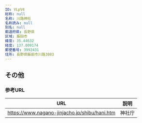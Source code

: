 ```yaml
---
ID: VLpV4
総称: null
名称: 川路神社
名称読み: null
別名: null
都道府県: 長野県
区域: 飯田市
緯度: 35.44632
経度: 137.809174
郵便番号: 3992431
住所: 長野県飯田市川路3083
---
```


## その他

### 参考URL

| URL                                           | 説明   |
| --------------------------------------------- | ------ |
| https://www.nagano-jinjacho.jp/shibu/hani.htm | 神社庁 |
